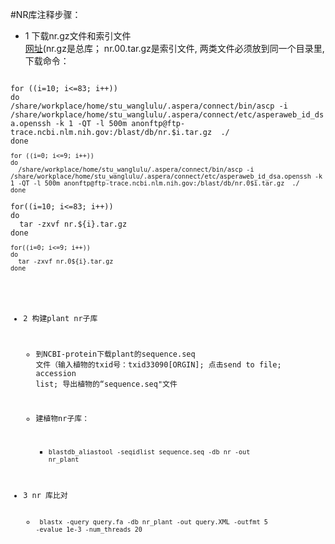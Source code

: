 #NR库注释步骤：


- 1 下载nr.gz文件和索引文件</br>
[网址](https://ftp.ncbi.nlm.nih.gov/blast/db/)(nr.gz是总库； nr.00.tar.gz是索引文件, 两类文件必须放到同一个目录里, 下载命令：
<code> 
for ((i=10; i<=83; i++))
do
/share/workplace/home/stu_wanglulu/.aspera/connect/bin/ascp -i /share/workplace/home/stu_wanglulu/.aspera/connect/etc/asperaweb_id_dsa.openssh -k 1 -QT -l 500m anonftp@ftp-trace.ncbi.nlm.nih.gov:/blast/db/nr.$i.tar.gz  ./
done<code></br>
for ((i=0; i<=9; i++))
do
  /share/workplace/home/stu_wanglulu/.aspera/connect/bin/ascp -i /share/workplace/home/stu_wanglulu/.aspera/connect/etc/asperaweb_id_dsa.openssh -k 1 -QT -l 500m anonftp@ftp-trace.ncbi.nlm.nih.gov:/blast/db/nr.0$i.tar.gz  ./
done</code></br>
for((i=10; i<=83; i++))
do
  tar -zxvf nr.${i}.tar.gz
done<code></br>
for((i=0; i<=9; i++))
do
  tar -zxvf nr.0${i}.tar.gz
done
</br></code>

- 2 构建plant nr子库</br>
    - 到NCBI-protein下载plant的sequence.seq 文件（输入植物的txid号：txid33090[ORGIN]; 点击send to file; accession list; 导出植物的“sequence.seq"文件

    - 建植物nr子库：
        - <code>blastdb_aliastool -seqidlist sequence.seq -db nr -out nr_plant</code>
- 3 nr 库比对</br>
    - <code> blastx -query query.fa -db nr_plant -out query.XML -outfmt 5 -evalue 1e-3 -num_threads 20



          